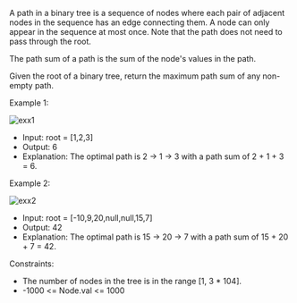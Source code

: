 A path in a binary tree is a sequence of nodes where each pair of adjacent nodes in the sequence has an edge connecting them. A node can only appear in the sequence at most once. Note that the path does not need to pass through the root.

The path sum of a path is the sum of the node's values in the path.

Given the root of a binary tree, return the maximum path sum of any non-empty path.

Example 1:

![exx1](https://github.com/user-attachments/assets/9fa39a83-8f0d-492f-8983-b1b9dffde737)

- Input: root = [1,2,3]
- Output: 6
- Explanation: The optimal path is 2 -> 1 -> 3 with a path sum of 2 + 1 + 3 = 6.

Example 2:

![exx2](https://github.com/user-attachments/assets/9a4a1414-4582-4f60-b222-dfb9f8082027)

- Input: root = [-10,9,20,null,null,15,7]
- Output: 42 
- Explanation: The optimal path is 15 -> 20 -> 7 with a path sum of 15 + 20 + 7 = 42.

Constraints:
- The number of nodes in the tree is in the range [1, 3 * 104].
- -1000 <= Node.val <= 1000
